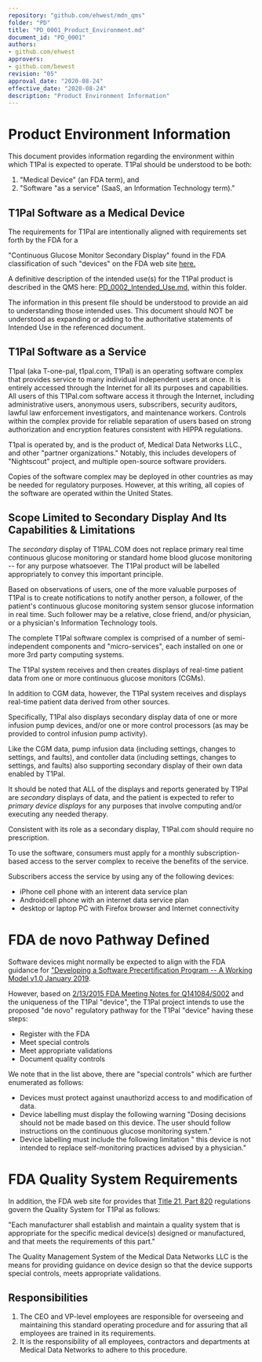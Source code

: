 ```yaml
---
repository: "github.com/ehwest/mdn_qms"
folder: "PD"
title: "PD_0001_Product_Environment.md"
document_id: "PD_0001"
authors:
- github.com/ehwest
approvers:
- github.com/bewest
revision: "05"
approval_date: "2020-08-24"
effective_date: "2020-08-24"
description: "Product Environment Information"
---
```



# Product Environment Information

This document provides information regarding the environment within which T1Pal is expected to operate.
T1Pal should be understood to be both:

 1. "Medical Device" (an FDA term), and 
 2. "Software "as a service" (SaaS, an Information Technology term)."

## T1Pal Software as a Medical Device

The requirements for T1Pal are intentionally aligned with requirements set forth by the FDA for a

"Continuous Glucose Monitor Secondary Display" found in the FDA classification of such "devices" on the FDA web site [here.](https://www.accessdata.fda.gov/scripts/cdrh/cfdocs/cfpcd/classification.cfm?id=668)

A definitive description of the intended use(s) for the T1Pal product is described in the QMS here: 
[PD_0002_Intended_Use.md](https://github.com/ehwest/mdn_qms/blob/master/PD_Product_Definition/PD_0002_Intended_Use.md), within this folder.

The information in this present file should be understood to provide an aid to understanding those intended uses.
This document should NOT be understood as expanding or adding to the authoritative statements of Intended Use in the referenced document.

## T1Pal Software as a Service

T1pal (aka T-one-pal, t1pal.com, T1Pal) is an operating software complex that provides
service to many individual independent users at once.  It is entirely
accessed through the Internet for all its purposes and capabilities.  
All users of this T1Pal.com software access it 
through the Internet, including administrative users, anonymous users, subscribers, 
security auditors, lawful law enforcement investigators, and maintenance
workers.  Controls within the complex provide for reliable separation of 
users based on strong authorization and encryption features consistent with HIPPA regulations.

T1pal is operated by, and is the product of, Medical Data Networks LLC., and other "partner organizations."
Notably, this includes developers of "Nightscout" project, and multiple open-source software providers.

Copies of the software complex may be deployed in other countries as may
be needed for regulatory purposes.  However, at this writing, all copies
of the software are operated within the United States.

## Scope Limited to Secondary Display And Its Capabilities & Limitations
The *secondary* 
display of T1PAL.COM does not replace primary real time continuous glucose monitoring or standard 
home blood glucose monitoring -- for any purpose whatsoever.
The T1Pal product will be labelled appropriately to convey this important principle.

Based on observations of users, 
one of the more valuable purposes of T1Pal is to create notifications to notify another person, a follower, 
of the patient's continuous glucose monitoring system sensor glucose information in real time. 
Such follower may be a relative, close friend, and/or physician, or a physician's Information Technology tools.

The complete T1Pal software complex is comprised of a number of semi-independent 
components and "micro-services", each installed on 
one or more 3rd party computing systems.

The T1Pal system receives and then creates displays 
of real-time patient data from one or more continuous glucose monitors (CGMs).

In addition to CGM data, however, 
the T1Pal system receives and displays real-time patient data derived from other sources.

Specifically, T1Pal also displays secondary display data of one or more
infusion pump devices, and/or one or more control processors (as may be provided
to control infusion pump activity).

Like the CGM data, pump infusion data (including settings, changes to settings, and faults), and
contoller data (including settings, changes to settings, and faults) also supporting secondary
display of their own data enabled by T1Pal.

It should be noted that ALL of the displays and reports generated by T1Pal are *secondary* displays
of data, and the patient is expected to refer to *primary device displays* for any purposes that involve
computing and/or executing any needed therapy.

Consistent with its role as a secondary display, T1Pal.com should require no prescription.

To use the software, consumers must apply for a monthly subscription-based
access to the server complex to receive the benefits of the service.

Subscribers access the service by using any of the following devices:
 + iPhone cell phone with an interent data service plan
 + Androidcell phone with an internet  data service plan
 + desktop or laptop PC with Firefox browser and Internet connectivity
 

# FDA de novo Pathway Defined
Software devices might normally be expected to align with the FDA guidance for ["Developing a Software Precertification Program -- A Working Model v1.0 January 2019](https://www.fda.gov/media/119722/download).

However, based on [2/13/2015 FDA Meeting Notes for Q141084/S002](https://github.com/ehwest/mdn_qms/blob/master/RM_Reference_Materials/minutes-pdfjam.pdf) and the uniqueness of the T1Pal "device", the T1Pal project intends to use the proposed "de novo" regulatory pathway for the T1Pal "device" having these steps:

   + Register with the FDA
   + Meet special controls
   + Meet appropriate validations
   + Document quality controls
  
 We note that in the list above, there are "special controls" which are further enumerated as follows:
  
   + Devices must protect against unauthorizd access to and modification of data.
   + Device labelling must display the following warning "Dosing decisions should not be made based on this device.  The user should follow instructions on the continuous glucose monitoring system."
   + Device labelling must include the following limitation " this device is not intended to replace self-monitoring practices advised by a physician."
   

 # FDA Quality System Requirements
 
In addition, the FDA web site for provides that  [Title 21, Part 820](https://www.accessdata.fda.gov/scripts/cdrh/cfdocs/cfcfr/CFRSearch.cfm?CFRPart=820&showFR=1&subpartNode=21:8.0.1.1.12.1) regulations govern the Quality System for T1Pal as follows:

"Each manufacturer shall establish and maintain a quality system that is appropriate for the specific medical device(s) designed or manufactured, and that meets the requirements of this part."

The Quality Management System of the Medical Data Networks LLC is the means for providing guidance on device design so that the device supports special controls, meets appropriate validations.  
   
## Responsibilities

 1. The CEO and VP-level employees are responsible for overseeing and maintaining this standard operating procedure and for assuring that all employees are trained in its requirements.
 2. It is the responsibility of all employees, contractors and departments at Medical Data Networks to adhere to this procedure.

